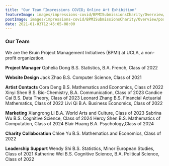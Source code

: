 ```yaml
---
title: "Our Team「Impressions COVID」Online Art Exhibition"
featureImage: images/impressions-covid/BPMISubmissionsCharity/Overview/feature-image.png
postImage: images/impressions-covid/BPMISubmissionsCharity/Overview/post-image.png
date: 2021-01-03T12:45:05-08:00
---
```


### Our Team 

We are the Bruin Project Management Initiatives (BPMI) at UCLA, a non-profit organization.

**Project Manager**
Ophelia Dong 
B.S. Statistics, B.A. French, Class of 2022 

**Website Design** 
Jack Zhao
B.S. Computer Science, Class of 2021

**Artist Contacts**
Cora Deng 
B.S. Mathematics and Economics, Class of 2022 
Xinyi Shen 
B.S. Bio-Chemistry, B.A. Communication, Class of 2023
Candice Cai 
B.S. Data Theory, Class of 2023 
Leonard Zhang 
B.S. Financial Actuarial Mathematics, Class of 2022 
Livi Qi
B.A. Business Economics, Class of 2022 

**Marketing**
Xiangrong Li 
B.A. World Arts and Culture, Class of 2023 
Sabrina Wu 
B.S. Cognitive Science, Class of 2024 
Hercy Shen 
B.S. Mathematics of Computation, Class of 2024 
Blair Huang 
B.A. Psychology,Class of 2024

**Charity Collaboration** 
Chloe Yu 
B.S. Mathematics and Economics, Class of 2022 

**Leadership Support**
Wendy Shi 
B.S. Statistics, Minor European Studies, Class of 2021 
Katherine Wei 
B.S. Cognitive Science, B.A. Political Science, Class of 2022
